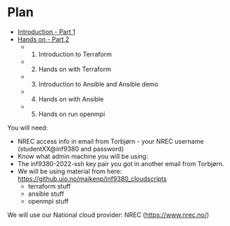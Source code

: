 
# Plan

- [Introduction - Part 1](https://github.com/torognes/inf9380/blob/master/cloud/cloud_computing_part1_intro_2022.pdf)
- [Hands on - Part 2](https://github.com/torognes/inf9380/blob/master/cloud/handson.md)
   - 1.  Introduction to Terraform
   - 2.  Hands on with Terraform
   - 3.  Introduction to Ansible and Ansible demo
   - 4.  Hands on with Ansible
   - 5.  Hands on run openmpi


You will need:
- NREC access info in email from Torbjørn - your NREC username (studentXX@inf9380 and password)
- Know what admin machine you will be using: 
- The inf9380-2022-ssh key pair you got in another email from Torbjørn. 
- We will be using material from here: https://github.uio.no/maikenp/inf9380_cloudscripts
    - terraform stuff
    - ansible stuff
    - openmpi stuff  

We will use our National cloud provider: NREC (https://www.nrec.no/)
